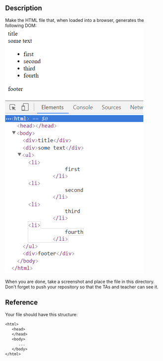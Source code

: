## Description
Make the HTML file that, when loaded into a browser, generates the following DOM:
![goal](screenshot.png)

When you are done, take a screenshot and place the file in this directory. Don't forget to push your repository so that the TAs and teacher can see it.



## Reference

Your file should have this structure:

```
<html>
   <head>
   </head>
   <body>
      ...
   </body>
</html>
```